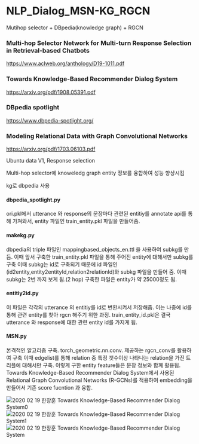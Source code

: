 # NLP_Dialog_MSN-KG_RGCN

Mutihop selector + DBpedia(knowledge graph) + RGCN

### Multi-hop Selector Network for Multi-turn Response Selection in Retrieval-based Chatbots
https://www.aclweb.org/anthology/D19-1011.pdf

### Towards Knowledge-Based Recommender Dialog System
https://arxiv.org/pdf/1908.05391.pdf

### DBpedia spotlight
https://www.dbpedia-spotlight.org/

### Modeling Relational Data with Graph Convolutional Networks
https://arxiv.org/pdf/1703.06103.pdf

Ubuntu data V1, Response selection

Multi-hop selector에 knoweledg graph entity 정보를 융합하여 성능 향상시킴

kg로 dbpedia 사용

#### dbpedia_spotlight.py 
ori.pkl에서 utterance 와 response의 문장마다 관련된 entitiy를 annotate api를 통해 가져와서, entity 파일인 train_entity.pkl 파일을 만들어줌.
#### makekg.py
dbpedia의 triple 파일인 mappingbased_objects_en.ttl 을 사용하여 subkg를 만듬. 이때 앞서 구축한 train_entity.pkl 파일을 통해 주어진 entity에 대해서만 subkg를 구축 이때 subkg는 id로 구축되기 때문에 id 파일인 (id2entity,entity2entityId,relation2relationId)와 subkg 파일을 만들어 줌. 이때 subkg는 2번 까지 보게 됨.(2 hop) 구축한 파일은 entity가 약 25000정도 됨. 
#### entitiy2id.py
이 파일은 각각의 utterance 의 entitiy를 id로 변환시켜서 저장해줌. 이는 나중에 id를 통해 관련 entity를 찾아 rgcn 해주기 위한 과정. train_entity_id.pkl은 결국 utterance 와 response에 대한 관련 entity id를 가지게 됨.
#### MSN.py
본격적인 알고리즘 구축. torch_geometric.nn.conv. 제공하는 rgcn_conv를 활용하여 구축 이때 edgelist를 통해 relation 중 특정 갯수이상 나타나는 relation을 가진 트리플에 대해서만 구축.
이렇게 구한 entity feature들은 문장 정보와 함께 활용됨. 
Towards Knowledge-Based Recommender Dialog System에서 사용된 Relational Graph Convolutional Networks (R-GCNs)를 적용하여 embedding을 만들어서 기존 score fucntion 과 융합.

![2020  02  19 한장훈 Towards Knowledge-Based Recommender Dialog System0](https://user-images.githubusercontent.com/32722198/99932986-09a73300-2d9d-11eb-8783-d0c7a7404ba5.jpg)
![2020  02  19 한장훈 Towards Knowledge-Based Recommender Dialog System1](https://user-images.githubusercontent.com/32722198/99933032-2cd1e280-2d9d-11eb-9c05-5146e0326ff5.jpg)
![2020  02  19 한장훈 Towards Knowledge-Based Recommender Dialog System](https://user-images.githubusercontent.com/32722198/99933036-2fccd300-2d9d-11eb-9c0d-e71d41e661bb.jpg)
